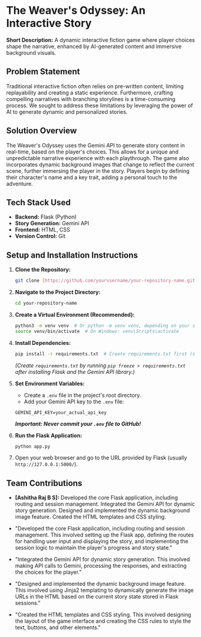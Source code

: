 # The Weaver's Odyssey: An Interactive Story

**Short Description:** A dynamic interactive fiction game where player choices shape the narrative, enhanced by AI-generated content and immersive background visuals.

## Problem Statement

Traditional interactive fiction often relies on pre-written content, limiting replayability and creating a static experience. Furthermore, crafting compelling narratives with branching storylines is a time-consuming process. We sought to address these limitations by leveraging the power of AI to generate dynamic and personalized stories.

## Solution Overview

The Weaver's Odyssey uses the Gemini API to generate story content in real-time, based on the player's choices. This allows for a unique and unpredictable narrative experience with each playthrough. The game also incorporates dynamic background images that change to reflect the current scene, further immersing the player in the story. Players begin by defining their character's name and a key trait, adding a personal touch to the adventure.

## Tech Stack Used

*   **Backend:** Flask (Python)
*   **Story Generation:** Gemini API
*   **Frontend:** HTML, CSS
*   **Version Control:** Git

## Setup and Installation Instructions

1.  **Clone the Repository:**

    ```bash
    git clone [https://github.com/yourusername/your-repository-name.git](https://github.com/yourusername/your-repository-name.git)
    ```

2.  **Navigate to the Project Directory:**

    ```bash
    cd your-repository-name
    ```

3.  **Create a Virtual Environment (Recommended):**

    ```bash
    python3 -m venv venv  # Or python -m venv venv, depending on your setup
    source venv/bin/activate  # On Windows: venv\Scripts\activate
    ```

4.  **Install Dependencies:**

    ```bash
    pip install -r requirements.txt  # Create requirements.txt first (see below)
    ```

    *(Create `requirements.txt` by running `pip freeze > requirements.txt` after installing Flask and the Gemini API library.)*

5.  **Set Environment Variables:**

    *   Create a `.env` file in the project's root directory.
    *   Add your Gemini API key to the `.env` file:

    ```
    GEMINI_API_KEY=your_actual_api_key
    ```

    ***Important: Never commit your `.env` file to GitHub!***

6.  **Run the Flask Application:**

    ```bash
    python app.py
    ```

7.  Open your web browser and go to the URL provided by Flask (usually `http://127.0.0.1:5000/`).

## Team Contributions

*   **[Ashitha Raj B S]:** Developed the core Flask application, including routing and session management. Integrated the Gemini API for dynamic story generation. Designed and implemented the dynamic background image feature. Created the HTML templates and CSS styling.


*   "Developed the core Flask application, including routing and session management. This involved setting up the Flask app, defining the routes for handling user input and displaying the story, and implementing the session logic to maintain the player's progress and story state."
*   "Integrated the Gemini API for dynamic story generation. This involved making API calls to Gemini, processing the responses, and extracting the choices for the player."
*   "Designed and implemented the dynamic background image feature. This involved using Jinja2 templating to dynamically generate the image URLs in the HTML based on the current story state stored in Flask sessions."
*   "Created the HTML templates and CSS styling. This involved designing the layout of the game interface and creating the CSS rules to style the text, buttons, and other elements."
